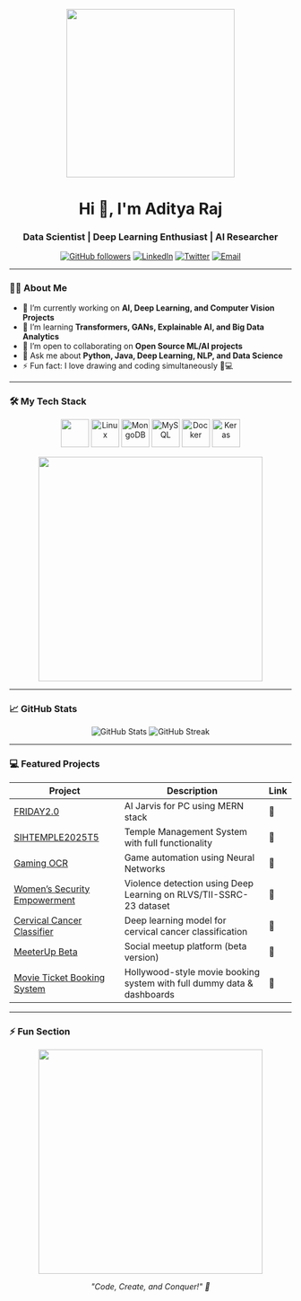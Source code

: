<p align="center">
  <img src="https://media.giphy.com/media/3o7aD2saalBwwftBIY/giphy.gif" width="300"/>
</p>

<h1 align="center">Hi 👋, I'm Aditya Raj</h1>
<h3 align="center">Data Scientist | Deep Learning Enthusiast | AI Researcher</h3>

<p align="center">
  <a href="https://github.com/rj-adity"><img src="https://img.shields.io/github/followers/rj-adity?label=Follow&style=social" alt="GitHub followers"></a>
  <a href="https://www.linkedin.com/in/rj-adity/"><img src="https://img.shields.io/badge/LinkedIn-Aditya-blue?style=flat-square&logo=linkedin" alt="LinkedIn"></a>
  <a href="https://twitter.com/your_handle"><img src="https://img.shields.io/twitter/follow/your_handle?style=social" alt="Twitter"></a>
  <a href="mailto:your_email@example.com"><img src="https://img.shields.io/badge/Email-Contact-red?style=flat-square&logo=gmail" alt="Email"></a>
</p>

---

### 👨‍💻 About Me
- 🔭 I’m currently working on **AI, Deep Learning, and Computer Vision Projects**  
- 🌱 I’m learning **Transformers, GANs, Explainable AI, and Big Data Analytics**  
- 👯 I’m open to collaborating on **Open Source ML/AI projects**  
- 💬 Ask me about **Python, Java, Deep Learning, NLP, and Data Science**  
- ⚡ Fun fact: I love drawing and coding simultaneously 🎨💻  

---

### 🛠️ My Tech Stack

<p align="center">
  <!-- Animated Tech Stack -->
  <img src="https://skillicons.dev/icons?i=python,java,cpp,git,docker,tensorflow,pytorch,keras,html,css,js" width="50px"/>
  <img src="https://cdn.jsdelivr.net/gh/devicons/devicon/icons/linux/linux-original.svg" width="50px" title="Linux"/>
  <img src="https://cdn.jsdelivr.net/gh/devicons/devicon/icons/mongodb/mongodb-original.svg" width="50px" title="MongoDB"/>
  <img src="https://cdn.jsdelivr.net/gh/devicons/devicon/icons/mysql/mysql-original.svg" width="50px" title="MySQL"/>
  <img src="https://cdn.jsdelivr.net/gh/devicons/devicon/icons/docker/docker-original-wordmark.svg" width="50px" title="Docker"/>
  <img src="https://cdn.jsdelivr.net/gh/devicons/devicon/icons/keras/keras-original.svg" width="50px" title="Keras"/>
</p>

<p align="center">
  <img src="https://media.giphy.com/media/l0HlBO7eyXzSZkJri/giphy.gif" width="400"/>
</p>

---

### 📈 GitHub Stats
<p align="center">
  <img src="https://github-readme-stats.vercel.app/api?username=rj-adity&show_icons=true&theme=radical" alt="GitHub Stats" />
  <img src="https://github-readme-streak-stats.herokuapp.com/?user=rj-adity&theme=radical" alt="GitHub Streak" />
</p>

---

### 💻 Featured Projects
| Project | Description | Link |
|---------|-------------|------|
| [FRIDAY2.0](https://github.com/rj-adity/FRIDAY2.0) | AI Jarvis for PC using MERN stack | 🔗 |
| [SIHTEMPLE2025T5](https://github.com/rj-adity/SIHTEMPLE2025T5) | Temple Management System with full functionality | 🔗 |
| [Gaming OCR](https://github.com/rj-adity/Gaming-OCR) | Game automation using Neural Networks | 🔗 |
| [Women’s Security Empowerment](https://github.com/rj-adity/Women-Security-Empowerment) | Violence detection using Deep Learning on RLVS/TII-SSRC-23 dataset | 🔗 |
| [Cervical Cancer Classifier](https://github.com/rj-adity/Cervical-Cancer-Classifier) | Deep learning model for cervical cancer classification | 🔗 |
| [MeeterUp Beta](https://github.com/rj-adity/meeterup_beta) | Social meetup platform (beta version) | 🔗 |
| [Movie Ticket Booking System](https://github.com/rj-adity/Movie-Ticket-Booking) | Hollywood-style movie booking system with full dummy data & dashboards | 🔗 |


---

### ⚡ Fun Section
<p align="center">
  <img src="https://media.giphy.com/media/xT5LMHxhOfscxPfIfm/giphy.gif" width="400"/>
</p>

<p align="center">
  <i>"Code, Create, and Conquer!" 🚀</i>
</p>
